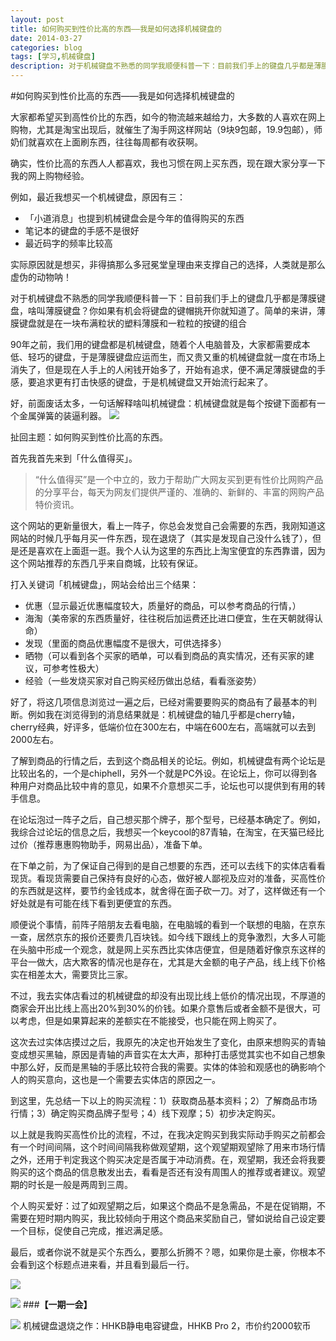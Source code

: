 ```yaml
---
layout: post
title: 如何购买到性价比高的东西——我是如何选择机械键盘的
date: 2014-03-27
categories: blog
tags: [学习,机械键盘]
description: 对于机械键盘不熟悉的同学我顺便科普一下：目前我们手上的键盘几乎都是薄膜键盘，啥叫薄膜键盘？你如果有机会将键盘的键帽挑开你就知道了。简单的来讲，薄膜键盘就是在一块布满粒状的塑料薄膜和一粒粒的按键的组合。
---
```




#如何购买到性价比高的东西——我是如何选择机械键盘的

大家都希望买到高性价比的东西，如今的物流越来越给力，大多数的人喜欢在网上购物，尤其是淘宝出现后，就催生了淘手网这样网站（9块9包邮，19.9包邮），师奶们就喜欢在上面刷东西，往往每周都有收获啊。

确实，性价比高的东西人人都喜欢，我也习惯在网上买东西，现在跟大家分享一下我的网上购物经验。

例如，最近我想买一个机械键盘，原因有三：

- 「小道消息」也提到机械键盘会是今年的值得购买的东西
-  笔记本的键盘的手感不是很好
-  最近码字的频率比较高

实际原因就是想买，非得搞那么多冠冕堂皇理由来支撑自己的选择，人类就是那么虚伪的动物呐！

对于机械键盘不熟悉的同学我顺便科普一下：目前我们手上的键盘几乎都是薄膜键盘，啥叫薄膜键盘？你如果有机会将键盘的键帽挑开你就知道了。简单的来讲，薄膜键盘就是在一块布满粒状的塑料薄膜和一粒粒的按键的组合

90年之前，我们用的键盘都是机械键盘，随着个人电脑普及，大家都需要成本低、轻巧的键盘，于是薄膜键盘应运而生，而又贵又重的机械键盘就一度在市场上消失了，但是现在人手上的人闲钱开始多了，开始有追求，便不满足薄膜键盘的手感，要追求更有打击快感的键盘，于是机械键盘又开始流行起来了。

好，前面废话太多，一句话解释啥叫机械键盘：机械键盘就是每个按键下面都有一个金属弹簧的装逼利器。
![](http://cnfeat.qiniudn.com/%E5%9B%BE%E5%83%8F%202014-03-27-22-18.png)

扯回主题：如何购买到性价比高的东西。

首先我首先来到「什么值得买」。

>“什么值得买”是一个中立的，致力于帮助广大网友买到更有性价比网购产品的分享平台，每天为网友们提供严谨的、准确的、新鲜的、丰富的网购产品特价资讯。

这个网站的更新量很大，看上一阵子，你总会发觉自己会需要的东西，我刚知道这网站的时候几乎每月买一件东西，现在退烧了（其实是发现自己没什么钱了），但是还是喜欢在上面逛一逛。我个人认为这里的东西比上淘宝便宜的东西靠谱，因为这个网站推荐的东西几乎来自商城，比较有保证。

打入关键词「机械键盘」，网站会给出三个结果：

-  优惠（显示最近优惠幅度较大，质量好的商品，可以参考商品的行情，）
-  海淘（美帝家的东西质量好，往往税后加运费还比进口便宜，生在天朝就得认命）
-  发现（里面的商品优惠幅度不是很大，可供选择多）
-  晒物（可以看到各个买家的晒单，可以看到商品的真实情况，还有买家的建议，可参考性极大）
-  经验（一些发烧买家对自己购买经历做出总结，看看涨姿势）

好了，将这几项信息浏览过一遍之后，已经对需要要购买的商品有了最基本的判断。例如我在浏览得到的消息结果就是：机械键盘的轴几乎都是cherry轴，cherry经典，好评多，低端价位在300左右，中端在600左右，高端就可以去到2000左右。

了解到商品的行情之后，去到这个商品相关的论坛。例如，机械键盘有两个论坛是比较出名的，一个是chiphell，另外一个就是PC外设。在论坛上，你可以得到各种用户对商品比较中肯的意见，如果不介意想买二手，论坛也可以提供到有用的转手信息。

在论坛泡过一阵子之后，自己想买那个牌子，那个型号，已经基本确定了。例如，我综合过论坛的信息之后，我想买一个keycool的87青轴，在淘宝，在天猫已经比过价（推荐惠惠购物助手，网易出品），准备下单。

在下单之前，为了保证自己得到的是自己想要的东西，还可以去线下的实体店看看现货。看现货需要自己保持有良好的心态，做好被人鄙视及应对的准备，买高性价的东西就是这样，要节约金钱成本，就舍得在面子砍一刀。对了，这样做还有一个好处就是有可能在线下看到更便宜的东西。

顺便说个事情，前阵子陪朋友去看电脑，在电脑城的看到一个联想的电脑，在京东一查，居然京东的报价还要贵几百块钱。如今线下跟线上的竞争激烈，大多人可能在头脑中形成一个观念，就是网上买东西比实体店便宜，但是随着好像京东这样的平台一做大，店大欺客的情况也是存在，尤其是大金额的电子产品，线上线下价格实在相差太大，需要货比三家。

不过，我去实体店看过的机械键盘的却没有出现比线上低价的情况出现，不厚道的商家会开出比线上高出20%到30%的价钱。如果介意售后或者金额不是很大，可以考虑，但是如果算起来的差额实在不能接受，也只能在网上购买了。

这次去过实体店摸过之后，我原先的决定也开始发生了变化，由原来想购买的青轴变成想买黑轴，原因是青轴的声音实在太大声，那种打击感觉其实也不如自己想象中那么好，反而是黑轴的手感比较符合我的需要。实体的体验和观感也的确影响个人的购买意向，这也是一个需要去实体店的原因之一。

到这里，先总结一下以上的购买流程：1）获取商品基本资料；2）了解商品市场行情；3）确定购买商品牌子型号；4）线下观摩；5）初步决定购买。

以上就是我购买高性价比的流程，不过，在我决定购买到我实际动手购买之前都会有一个时间间隔，这个时间间隔我称做观望期，这个观望期观望除了用来市场行情之外，还用于判定我这个购买决定是否属于冲动消费。在，观望期，我还会将我要购买的这个商品的信息散发出去，看看是否还有没有周围人的推荐或者建议。观望期的时长是一般是两周到三周。

个人购买爱好：过了如观望期之后，如果这个商品不是急需品，不是在促销期，不需要在短时期内购买，我比较倾向于用这个商品来奖励自己，譬如说给自己设定要一个目标，促使自己完成，推迟满足感。

最后，或者你说不就是买个东西么，要那么折腾不？嗯，如果你是土豪，你根本不会看到这个标题点进来看，并且看到最后一行。

![](http://cnfeat.qiniudn.com/%E5%9B%BE%E5%83%8F%202014-03-27-01-00.png)

![](http://cnfeat.qiniudn.com/%E5%9B%BE%E5%83%8F%202014-03-27-00-56.png)
###**【一期一会】**

![](http://cnfeat.qiniudn.com/%E5%9B%BE%E5%83%8F%202014-03-27-22-05.png)
机械键盘退烧之作：HHKB静电电容键盘，HHKB Pro 2，市价约2000软币

